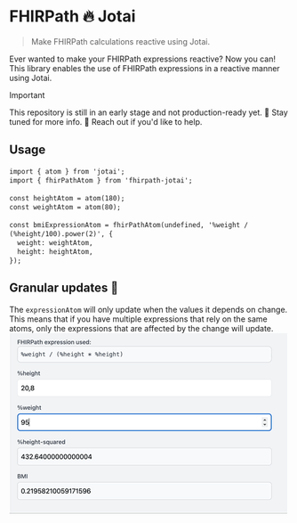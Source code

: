 # FHIRPath 🔥 Jotai
> Make FHIRPath calculations reactive using Jotai.

Ever wanted to make your FHIRPath expressions reactive? Now you can! This library enables the use of FHIRPath expressions in a reactive manner using Jotai.

> [!IMPORTANT]
> This repository is still in an early stage and not production-ready yet. 📢 Stay tuned for more info. 👋 Reach out if you'd like to help.

<!--
## Installation
```bash
npm install fhirpath-jotai
```
-->

## Usage

```tsx
import { atom } from 'jotai';
import { fhirPathAtom } from 'fhirpath-jotai';

const heightAtom = atom(180);
const weightAtom = atom(80);

const bmiExpressionAtom = fhirPathAtom(undefined, '%weight / (%height/100).power(2)', {
  weight: weightAtom,
  height: heightAtom,
});
```

## Granular updates 🎯

The `expressionAtom` will only update when the values it depends on change. This means that if you have multiple expressions that rely on the same atoms, only the expressions that are affected by the change will update.
![image](./screenshot.gif)

